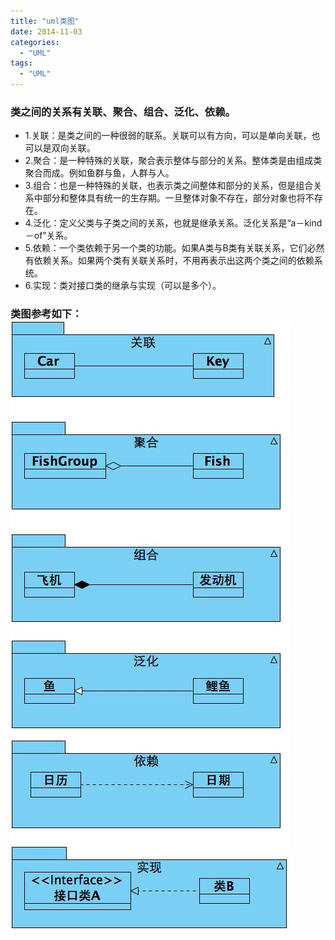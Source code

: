 ```yaml
---
title: "uml类图"
date: 2014-11-03
categories:
  - "UML"
tags:
  - "UML"
---
```

<!--more-->

### 类之间的关系有关联、聚合、组合、泛化、依赖。<!--more-->
* 1.关联：是类之间的一种很弱的联系。关联可以有方向，可以是单向关联，也可以是双向关联。
* 2.聚合：是一种特殊的关联，聚合表示整体与部分的关系。整体类是由组成类聚合而成。例如鱼群与鱼，人群与人。
* 3.组合：也是一种特殊的关联，也表示类之间整体和部分的关系，但是组合关系中部分和整体具有统一的生存期。一旦整体对象不存在，部分对象也将不存在。 
* 4.泛化：定义父类与子类之间的关系，也就是继承关系。泛化关系是“a－kind－of”关系。
* 5.依赖：一个类依赖于另一个类的功能。如果A类与B类有关联关系，它们必然有依赖关系。如果两个类有关联关系时，不用再表示出这两个类之间的依赖系统。
* 6.实现：类对接口类的继承与实现（可以是多个）。

### 类图参考如下：![image](/images/post/2014-11-03-uml-lei-tu/class_diagram.jpg)
       

